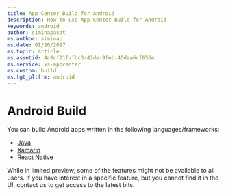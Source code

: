 ```yaml
---
title: App Center Build for Android
description: How to use App Center Build for Android
keywords: android
author: siminapasat
ms.author: siminap
ms.date: 01/20/2017
ms.topic: article
ms.assetid: 4c0cf21f-fbc3-43de-9feb-45daa6cf6564
ms.service: vs-appcenter
ms.custom: build
ms.tgt_pltfrm: android
---
```


# Android Build

You can build Android apps written in the following languages/frameworks:

* [Java](first-build/java.md)
* [Xamarin](first-build/xamarin.md)
* [React Native](first-build/react-native.md)

While in limited preview, some of the features might not be available to all users. If you have interest in a specific feature, but you cannot find it in the UI, contact us to get access to the latest bits.
